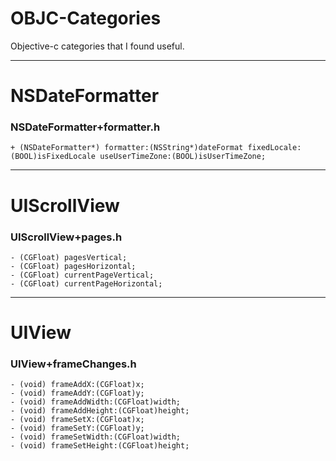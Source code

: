 # OBJC-Categories #

Objective-c categories that I found useful.

_____ 

# NSDateFormatter #

### NSDateFormatter+formatter.h ###

    + (NSDateFormatter*) formatter:(NSString*)dateFormat fixedLocale:(BOOL)isFixedLocale useUserTimeZone:(BOOL)isUserTimeZone;

_____

# UIScrollView #

### UIScrollView+pages.h ###

    - (CGFloat) pagesVertical;
    - (CGFloat) pagesHorizontal;
    - (CGFloat) currentPageVertical;
    - (CGFloat) currentPageHorizontal;

_____

# UIView #

### UIView+frameChanges.h ###

    - (void) frameAddX:(CGFloat)x;
    - (void) frameAddY:(CGFloat)y;
    - (void) frameAddWidth:(CGFloat)width;
    - (void) frameAddHeight:(CGFloat)height;
    - (void) frameSetX:(CGFloat)x;
    - (void) frameSetY:(CGFloat)y;
    - (void) frameSetWidth:(CGFloat)width;
    - (void) frameSetHeight:(CGFloat)height;
